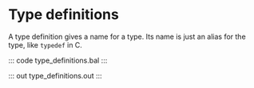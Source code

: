 # Type definitions

A type definition gives a name for a type. Its name is just an alias for the type, like `typedef` in C.

::: code type_definitions.bal :::

::: out type_definitions.out :::